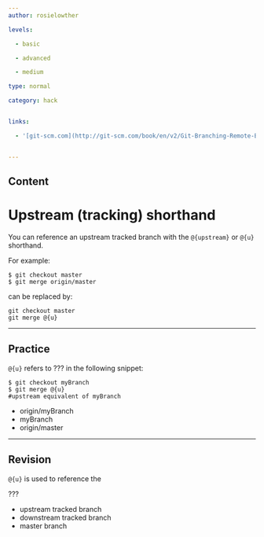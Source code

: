 ```yaml
---
author: rosielowther

levels:

  - basic

  - advanced

  - medium

type: normal

category: hack


links:

  - '[git-scm.com](http://git-scm.com/book/en/v2/Git-Branching-Remote-Branches){website}'


---
```

## Content
# Upstream (tracking) shorthand

You can reference an upstream tracked branch with the `@{upstream}` or `@{u}` shorthand. 

For example:
```
$ git checkout master
$ git merge origin/master
```
can be replaced by:

```
git checkout master
git merge @{u}
```

---
## Practice

`@{u}` refers to ??? in the following snippet:
```
$ git checkout myBranch
$ git merge @{u}
#upstream equivalent of myBranch
```

* origin/myBranch
* myBranch
* origin/master

---
## Revision

`@{u}` is used to reference the 

???

* upstream tracked branch
* downstream tracked branch
* master branch

